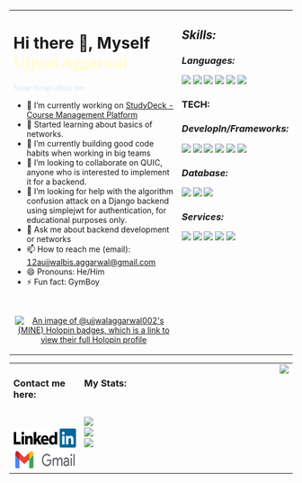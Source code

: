 <table>
<tr><td valign="top" width=60%>

# **Hi there 👋, Myself <span style="color:#fffdc7;font-family:bungee;">Ujjwal Aggarwal</span>**

<span style="color:#c7ebff;font-family:holtwood;">
    Some things about me:
</span>

- 🔭 I’m currently working on [StudyDeck - Course Management Platform](https://studydeck.bits-sutechteam.org/)
- 🤯 Started learning about basics of networks.
- 🌱 I’m currently building good code habits when working in big teams
- 👯 I’m looking to collaborate on QUIC, anyone who is interested to implement it for a backend.
- 🤔 I’m looking for help with the algorithm confusion attack on a Django backend using simplejwt for authentication, for educational purposes only.
- 💬 Ask me about backend development or networks
- 📫 How to reach me (email): 12aujjwalbis.aggarwal@gmail.com
- 😄 Pronouns: He/Him
- ⚡ Fun fact: GymBoy
<div align="center">

<br>
<!-- Coding Stats -->
<div style="padding: 1px 1%;">

[![An image of @ujjwalaggarwal002's (MINE) Holopin badges, which is a link to view their full Holopin profile](https://holopin.me/ujjwalaggarwal002)](https://holopin.io/@ujjwalaggarwal002)
</div>
</div>
</td><td valign="top">

## _Skills:_

<p align="right">

<!-- ![](https://img.shields.io/badge/Linux-FCC624?style=for-the-badge&logo=linux&logoColor=black&label=Label&labelColor=red) -->

### _Languages:_
![](https://img.shields.io/badge/Python-f2c840?style=for-the-badge&logo=python&labelColor=f2c840)
<img src="https://img.shields.io/badge/JavaScript-323330?style=for-the-badge&logo=javascript&logoColor=F7DF1E">
<img src="https://img.shields.io/badge/c%23-7b2e85?style=for-the-badge&logo=csharp&logoColor=b">
<img src="https://img.shields.io/badge/go-ffffff?style=for-the-badge&logo=go&logoColor=b">
<img src="https://img.shields.io/badge/C-00599C?style=for-the-badge&logo=c&logoColor=white">
<img src="https://img.shields.io/badge/C%2B%2B-00599C?style=for-the-badge&logo=c%2B%2B&logoColor=white">

### TECH:
### _DevelopIn/Frameworks:_
![](https://img.shields.io/badge/Django-092c1e?style=for-the-badge&logo=django)
<img src="https://img.shields.io/badge/dotnet-512bd4?style=for-the-badge&logo=dotnet&logoColor=black">
<img src="https://img.shields.io/badge/Node.js-339933?style=for-the-badge&logo=nodedotjs&logoColor=white">
<img src="https://img.shields.io/badge/Express.js-000000?style=for-the-badge&logo=express&logoColor=white">
<img src="https://img.shields.io/badge/HTML5-E34F26?style=for-the-badge&logo=html5&logoColor=white">
<img src="https://img.shields.io/badge/CSS3-1572B6?style=for-the-badge&logo=css3&logoColor=white">

### _Database:_
<img src="https://img.shields.io/badge/mysql-fff?style=for-the-badge&logo=mysql">
<img src="https://img.shields.io/badge/monogdb-001e2b?style=for-the-badge&logo=mongodb&logoColor=00ed64">
<img src="https://img.shields.io/badge/firebase-fff?style=for-the-badge&logo=firebase">

### _Services:_
<img src="https://img.shields.io/badge/postman-ff6c37?style=for-the-badge&logo=postman&logoColor=ffffff">
<img src="https://img.shields.io/badge/Docker-2CA5E0?style=for-the-badge&logo=docker&logoColor=white">
<img src="https://img.shields.io/badge/digitalocean-0080FF?style=for-the-badge&logo=digitalocean&logoColor=fff">
<img src="https://img.shields.io/badge/amazon%20ec2-FF9900?style=for-the-badge&logo=amazonec2&logoColor=black">
<img src="https://img.shields.io/badge/amazon%20s3-569A31?style=for-the-badge&logo=amazons3&logoColor=black">


</p>

</td></tr>

</table>

<table>
<!-- start of contact section , stats, gif -->
<!-- contact -->
<tr>
<td align="left" width="25%" valign="top">
<!-- Connection Links -->

### Contact me here:
<br>
<br>
<a href="https://www.linkedin.com/in/ujjwalaggarwal-alwayslearning/"><img src="src/linkedin.png" title="Linkedin" alt="Linkedin Account" height="35" style="border-radius:3px" /></a>
<br>
<a href="mailto:12aujjwalbis.aggarwal@gmail.com"><img src="src/gmail.jpg" style="border-radius:3px" title="Gmail" alt="Gmail Account" height="35"/></a>

</td>
<td valign="top" width="25%">

### My Stats:
<br>
<br>
<!-- coding links -->
<a href = "https://leetcode.com/__UJ__/">
<img src="https://img.shields.io/badge/leetcode-aba9a8?style=for-the-badge&logo=leetcode">
</a>
<br>
<a href = "https://codeforces.com/profile/ujjwal_uj">
<img src="https://img.shields.io/badge/Codeforces-eec966?style=for-the-badge&logo=codeforces&logoColor=1b8fc8">
</a>
<br>
<a href = "https://www.codechef.com/users/f20212427">
<img src="https://img.shields.io/badge/Codechef-6b371c?style=for-the-badge&logo=codechef">
</a>
<!-- ![Github stats](https://github-readme-stats.vercel.app/api?username=UjjwalAggarwal-1&show_icons=true&theme=dark)
![Streak stats](https://github-readme-streak-stats.herokuapp.com/?user=UjjwalAggarwal-1&theme=dark) -->

</td>
<td align="right" width="50%" valign="top">
<!-- gif -->
<img  src="https://github.com/Adam-pw/Adam-pw/blob/main/animation_500_kxa883sd.gif" autoplay>
<br>
<!-- 
<img width="100%" align="centre" src="https://github-readme-stats.vercel.app/api?username=UjjwalAggarwal-1&show_icons=true&theme=dark">
<br>

<img width="100%" align="centre" src="https://github-readme-streak-stats.herokuapp.com/?user=UjjwalAggarwal-1&theme=dark"> -->
</td>
</tr>
</table>
